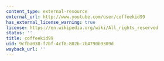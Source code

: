 ```yaml
---
content_type: external-resource
external_url: http://www.youtube.com/user/coffeekid99
has_external_license_warning: true
license: https://en.wikipedia.org/wiki/All_rights_reserved
status: ''
title: coffeekid99
uid: 9cfba038-f7bf-4cf8-802b-7b4790b9309d
wayback_url: ''
---
```

